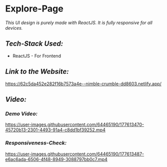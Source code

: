 # Explore-Page

*This UI design is purely made with ReactJS. It is fully responsive for all devices.*

 ## *Tech-Stack Used:*
 * ReactJS - For Frontend
 
 ## *Link to the Website:*
https://62c5da452e282f16b7573a4e--nimble-crumble-dd8603.netlify.app/

## *Video:*

### *Demo Video:*
https://user-images.githubusercontent.com/64465190/177613470-45720b13-2301-4493-91a4-c8dd1bf39252.mp4


### *Responsiveness-Check:*
https://user-images.githubusercontent.com/64465190/177613487-e6ac6ada-6506-4f48-8949-3088797bb0c7.mp4

 
